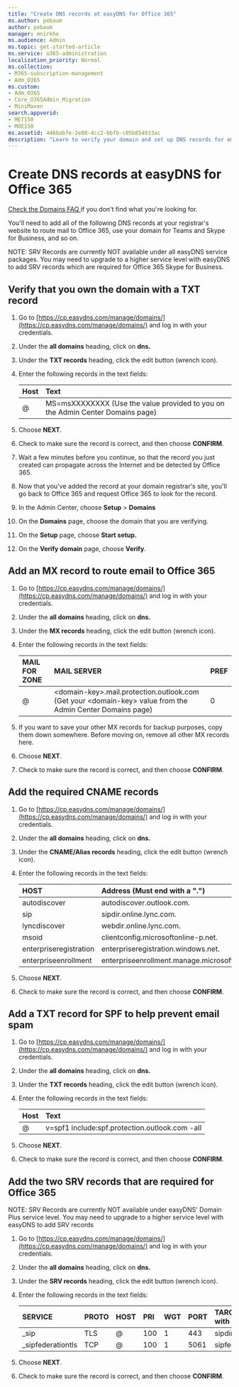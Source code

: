 ```yaml
---
title: "Create DNS records at easyDNS for Office 365"
ms.author: pebaum
author: pebaum
manager: mnirkhe
ms.audience: Admin
ms.topic: get-started-article
ms.service: o365-administration
localization_priority: Normal
ms.collection: 
- M365-subscription-management 
- Adm_O365
ms.custom:
- Adm_O365
- Core_O365Admin_Migration
- MiniMaven
search.appverid:
- MET150
- MOE150
ms.assetid: 446babfe-2e08-4cc2-bbfb-c05b854933ac
description: "Learn to verify your domain and set up DNS records for email, Skype for Business Online, and other services at easyDNS for Office 365."
---
```


# Create DNS records at easyDNS for Office 365

[Check the Domains FAQ ](../setup/domains-faq.md) if you don't find what you're looking for. 
  
You'll need to add all of the following DNS records at your registrar's website to route mail to Office 365, use your domain for Teams and Skype for Business, and so on.
  
NOTE: SRV Records are currently NOT available under all easyDNS service packages. You may need to upgrade to a higher service level with easyDNS to add SRV records which are required for Office 365 Skype for Business.
  
## Verify that you own the domain with a TXT record

1. Go to [https://cp.easydns.com/manage/domains/](https://cp.easydns.com/manage/domains/) and log in with your credentials. 
    
2. Under the **all domains** heading, click on **dns.**
    
3. Under the **TXT records** heading, click the edit button (wrench icon). 
    
4. Enter the following records in the text fields:
    
    |**Host**|**Text**|
    |:-----|:-----|
    |@  <br/> |MS=msXXXXXXXX (Use the value provided to you on the Admin Center Domains page)  <br/> |
   
5. Choose **NEXT**. 
    
6. Check to make sure the record is correct, and then choose **CONFIRM**. 
    
7. Wait a few minutes before you continue, so that the record you just created can propagate across the Internet and be detected by Office 365.
    
8. Now that you've added the record at your domain registrar's site, you'll go back to Office 365 and request Office 365 to look for the record.
    
9. In the Admin Center, choose **Setup** \> **Domains**
    
10. On the **Domains** page, choose the domain that you are verifying. 
    
11. On the **Setup** page, choose **Start setup.**
    
12. On the **Verify domain** page, choose **Verify**. 
    
## Add an MX record to route email to Office 365

1. Go to [https://cp.easydns.com/manage/domains/](https://cp.easydns.com/manage/domains/) and log in with your credentials. 
    
2. Under the **all domains** heading, click on **dns.**
    
3. Under the **MX records** heading, click the edit button (wrench icon). 
    
4. Enter the following records in the text fields:
    
    |**MAIL FOR ZONE**|**MAIL SERVER**|**PREF**|
    |:-----|:-----|:-----|
    |@  <br/> |\<domain-key\>.mail.protection.outlook.com (Get your \<domain-key\> value from the Admin Center Domains page)  <br/> |0  <br/> |
   
2. If you want to save your other MX records for backup purposes, copy them down somewhere. Before moving on, remove all other MX records here.
    
5. Choose **NEXT**. 
    
6. Check to make sure the record is correct, and then choose **CONFIRM**. 
    
## Add the required CNAME records

1. Go to [https://cp.easydns.com/manage/domains/](https://cp.easydns.com/manage/domains/) and log in with your credentials. 
    
2. Under the **all domains** heading, click on **dns.**
    
3. Under the **CNAME/Alias records** heading, click the edit button (wrench icon). 
    
4. Enter the following records in the text fields:


    |**HOST**|**Address (Must end with a ".")**|
    |:-----|:-----|
    |autodiscover  <br/> |autodiscover.outlook.com.  <br/> |
    |sip  <br/> |sipdir.online.lync.com.  <br/> |
    |lyncdiscover  <br/> |webdir.online.lync.com.  <br/> |
    |msoid  <br/> |clientconfig.microsoftonline-p.net.  <br/> |
    |enterpriseregistration  <br/> |enterpriseregistration.windows.net.  <br/> |
    |enterpriseenrollment  <br/> |enterpriseenrollment.manage.microsoft.com.  <br/> |
   
5. Choose **NEXT**. 
    
6. Check to make sure the record is correct, and then choose **CONFIRM**. 
    
## Add a TXT record for SPF to help prevent email spam

1. Go to [https://cp.easydns.com/manage/domains/](https://cp.easydns.com/manage/domains/) and log in with your credentials. 
    
2. Under the **all domains** heading, click on **dns.**
    
3. Under the **TXT records** heading, click the edit button (wrench icon). 
    
4. Enter the following records in the text fields:
    
    |**Host**|**Text**|
    |:-----|:-----|
    |@  <br/> |v=spf1 include:spf.protection.outlook.com -all  <br/> |
   
5. Choose **NEXT**. 
    
6. Check to make sure the record is correct, and then choose **CONFIRM**. 
    
## Add the two SRV records that are required for Office 365

NOTE: SRV Records are currently NOT available under easyDNS' Domain Plus service level. You may need to upgrade to a higher service level with easyDNS to add SRV records 
  
1. Go to [https://cp.easydns.com/manage/domains/](https://cp.easydns.com/manage/domains/) and log in with your credentials. 
    
2. Under the **all domains** heading, click on **dns.**
    
3. Under the **SRV records** heading, click the edit button (wrench icon). 
    
4. Enter the following records in the text fields:
    
    |**SERVICE**|**PROTO**|**HOST**|**PRI**|**WGT**|**PORT**|**TARGET(Must end with a ".")**|**TTL**|
    |:-----|:-----|:-----|:-----|:-----|:-----|:-----|:-----|
    |_sip  <br/> |TLS  <br/> |@  <br/> |100  <br/> |1  <br/> |443  <br/> |sipdir.online.lync.com.  <br/> |1800  <br/> |
    |_sipfederationtls  <br/> |TCP  <br/> |@  <br/> |100  <br/> |1  <br/> |5061  <br/> |sipfed.online.lync.com.  <br/> |1800  <br/> |
   
5. Choose **NEXT**. 
    
6. Check to make sure the record is correct, and then choose **CONFIRM**. 
    

